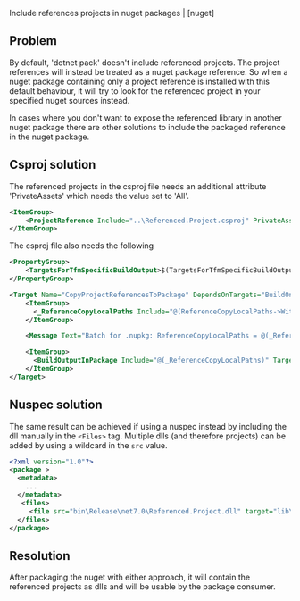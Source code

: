 Include references projects in nuget packages | [nuget]

## Problem

By default, 'dotnet pack' doesn't include referenced projects. The project references will instead be treated as a nuget package reference. So when a nuget package containing only a project reference is installed with this default behaviour, it will try to look for the referenced project in your specified nuget sources instead. 

In cases where you don't want to expose the referenced library in another nuget package there are other solutions to include the packaged reference in the nuget package.

## Csproj solution

The referenced projects in the csproj file needs an additional attribute 'PrivateAssets' which needs the value set to 'All'.

```xml
<ItemGroup>
    <ProjectReference Include="..\Referenced.Project.csproj" PrivateAssets="All" />
</ItemGroup>
```

The csproj file also needs the following 

```xml
<PropertyGroup>
    <TargetsForTfmSpecificBuildOutput>$(TargetsForTfmSpecificBuildOutput);CopyProjectReferencesToPackage</TargetsForTfmSpecificBuildOutput>
</PropertyGroup>

<Target Name="CopyProjectReferencesToPackage" DependsOnTargets="BuildOnlySettings;ResolveReferences">
    <ItemGroup>
      <_ReferenceCopyLocalPaths Include="@(ReferenceCopyLocalPaths->WithMetadataValue('ReferenceSourceTarget', 'ProjectReference')->WithMetadataValue('PrivateAssets', 'All'))"/>
    </ItemGroup>

    <Message Text="Batch for .nupkg: ReferenceCopyLocalPaths = @(_ReferenceCopyLocalPaths), ReferenceCopyLocalPaths.DestinationSubDirectory = %(_ReferenceCopyLocalPaths.DestinationSubDirectory) Filename = %(_ReferenceCopyLocalPaths.Filename) Extension = %(_ReferenceCopyLocalPaths.Extension)" Importance="High" Condition="'@(_ReferenceCopyLocalPaths)' != ''" />

    <ItemGroup>
      <BuildOutputInPackage Include="@(_ReferenceCopyLocalPaths)" TargetPath="%(_ReferenceCopyLocalPaths.DestinationSubDirectory)"/>
    </ItemGroup>
</Target>
```


## Nuspec solution

The same result can be achieved if using a nuspec instead by including the dll manually in the `<Files>` tag. Multiple dlls (and therefore projects) can be added by using a wildcard in the `src` value.

```xml
<?xml version="1.0"?>
<package >
  <metadata>
    ...
  </metadata>
   <files>
     <file src="bin\Release\net7.0\Referenced.Project.dll" target="lib\net7.0" />
  </files>
</package>
```

## Resolution

After packaging the nuget with either approach, it will contain the referenced projects as dlls and will be usable by the package consumer.